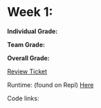 # Week 1:

**Individual Grade:**

**Team Grade:**

**Overall Grade:**

[Review Ticket](https://github.com/amanj31/Aman-T3-indiv/)

Runtime: (found on Repl) [Here](https://replit.com/@AmanJain25/Aman-T3-indiv#Main.java)

Code links:
